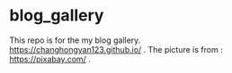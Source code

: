 # blog_gallery
This repo is for the my blog gallery.   
https://changhongyan123.github.io/ . 
The picture is from :  
https://pixabay.com/ . 
